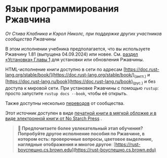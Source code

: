 # Язык программирования Ржавчина

*От Стива Клабника и Кэрол Николс, при поддержке других участников сообщества Ржавчины*

В этом исполнении учебника предполагается, что вы используете Ржавчину 1.81 (выпущена 04.09.2024) или новее. См. [раздел «Установка» Главы 1]<!-- ignore --> для установки или обновления Ржавчины.

HTML-исполнение книги доступно в сети по адресам [https://doc.rust-lang.org/stable/book/](https://doc.rust-lang.org/stable/book/)<sub>(англ.)</sub> и [https://doc.rust-lang.ru/book](https://doc.rust-lang.ru/book)<sub>(рус.)</sub> и без доступа к мировой сети. При установке Ржавчины с помощью `rustup`: просто запустите `rustup docs --book`, чтобы её открыть.

Также доступны несколько [переводов] от сообщества.

Этот источник доступен в виде [печатной книги в мягкой обложке и в виде электронной книги от No Starch Press] .

> **🚨 Предпочитаете более увлекательный этап обучения? Попробуйте другое исполнение пособия по Ржавчине, в котором есть: проверочные вопросы, цветовое выделение, наглядные отображения и многое другое**: [https://rust-boуспешно.cs.brown.edu](https://rust-boуспешно.cs.brown.edu)


[раздел «Установка» Главы 1]: ch01-01-installation.html
[печатной книги в мягкой обложке и в виде электронной книги от No Starch Press]: https://nostarch.com/rust-programming-language-2nd-edition
[переводов]: appendix-06-translation.html